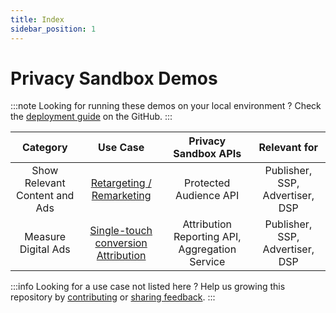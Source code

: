```yaml
---
title: Index
sidebar_position: 1
---
```


# Privacy Sandbox Demos

:::note
Looking for running these demos on your local environment ?
Check the [deployment guide](https://github.com/JackJey/privacy-sandcastle/blob/main/README.md) on the GitHub.
:::

|         **Category**          |                                **Use Case**                                |            **Privacy Sandbox APIs**            |        **Relevant for**         |
| :---------------------------: | :------------------------------------------------------------------------: | :--------------------------------------------: | :-----------------------------: |
| Show Relevant Content and Ads |            [Retargeting / Remarketing](retargeting-remarketing)            |             Protected Audience API             | Publisher, SSP, Advertiser, DSP |
|      Measure Digital Ads      | [Single-touch conversion Attribution](single-touch-conversion-attribution) | Attribution Reporting API, Aggregation Service | Publisher, SSP, Advertiser, DSP |

:::info
Looking for a use case not listed here ?
Help us growing this repository by [contributing](https://github.com/JackJey/privacy-sandcastle/tree/main/docs/contribute) or [sharing feedback](https://github.com/JackJey/privacy-sandcastle/issues).
:::
